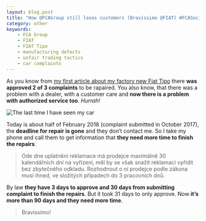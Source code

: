 ```yaml
---
layout: blog.post
title: "How @FCAGroup still loses customers (Bravissimo @FIAT) #FCASocialConnect"
category: other
keywords:
    - FCA Group
    - FIAT
    - FIAT Tipo
    - manufacturing defects
    - unfair trading tactics
    - car complaints
---
```


As you know from [my first article about my factory new Fiat Tipo](/notes/2017/12/03/how-fca-group-lost-customer-in-six-months-bravissimo-fiat.html) there **was approved 2 of 3 complaints** to be rapaired.
You also know, that there was a problem with a dealer, with a customer care and **now there is a problem with authorized service too**.
*Hurrah!* 

![The last time I have seen my car](/notes/data/2018-02-10/fiat-tipo/good-bye.jpg)

Today is about half of February 2018 (complaint submitted in October 2017), the **deadline for repair is gone** and they don’t contact me.
So I take my phone and call them to get information that **they need more time to finish the repairs**. 

> Ode dne uplatnění reklamace má prodejce maximálně 30 kalendářních dní na vyřízení, měl by se však snažit reklamaci vyřídit bez zbytečného odkladu.
> Rozhodnout o ní prodejce podle zákona musí ihned, ve složitých případech do 3 pracovních dnů.

By law **they have 3 days to approve and 30 days from submitting complaint to finish the repairs**.
But it took 31 days to only approve.
Now **it’s more than 90 days and they need more time**.

> Bravissimo!
